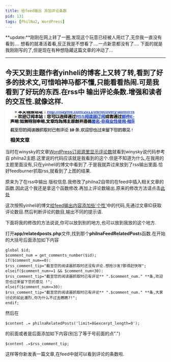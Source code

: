 ```yaml
---
title: 给feed输出 添加评论条数
pid: 131
tags: [PhilNa2, WordPress]
---
```

**update:**刚刚在网上转了一圈,发现这个玩意已经被人用烂了,无奈我一直没有看到....
想看的就凑活着看,反正我是不想看了....一点新意都没有了....
下面的就是我刚刚写的了,但是现在有种想隐藏这篇文章的冲动了...

****

今天又到主题作者yinheli的博客上又转了转,看到了好多的技术文,可惜咱神马都不懂,只能看看热闹.可是我看到了好玩的东西.在rss中 输出评论条数.增强和读者的交互性.就像这样.
---
![](/uploads/2011/05/13_02.png)

当时在winysky的文章[WordPress订阅源里显示评论数](http://winysky.com/show-feeds-in-wordpress-comments)就看到winysky说代码参考自 philna2主题.这里说的代码应该就是我看到的这个.但是不知道为什么,在我用的主题里面没有,只在yinheli的博文中看到了.于是我就弄过来放到了rss输出里面.恰好feedburner抓取rss,就看到了上图的结果.

原来为了在rss中输出 版权信息.我修改了philna2自带的在feed中插入相关文章的函数.因此这个我还是拿这个函数修改.再加上评论数输出.原来的修改方法请点击[此处](/2011/04/42-final-version-feed-output-copyright-information.html)

这次按照yinheli的博文[给feed输出内容添加些'个性'](http://philna.com/2009/02/get-feed-add-some-personality)中的代码,先通过文章ID获取评论数目.然后判断评论的数目,输出不同的提示语.

下面将我的修改的方法说说,你可以放到别的地方,也可以放到我放的这个地方.

打开**app/relatedposts.php**文件,找到那个**philnaFeedRelatedPost**s函数.在开始的大括号后面添加如下内容

    global $id;
    $comment_num = get_comments_number($id);
    if($comment_num==0):
    $rss_comment_tip="截至您的阅读器抓取时还没有评论.想抢沙发?那得赶快呀";
    elseif($comment_num>=1 && $comment_num<30):
    $rss_comment_tip="截至您的阅读器抓取时已有评论** ".$comment_num." **条,欢迎您也过来留下您的意见 !";
    elseif($comment_num>=30):
    $rss_comment_tip="截至您的阅读器抓取时已有评论** ".$comment_num." **条,大家讨论的如此激烈,你为什么不过去瞧瞧?!";
    endif;

然后在

    $content .= philnaRelatedPosts('limit=8&excerpt_length=0');

的前面或者是后面添加如下内容(别忘了等于号前面的点".")

    $content .=$rss_comment_tip;

这样等你新发表一篇文章,在feed中就可以看到评论的条数啦.
